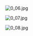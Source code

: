 # 
![0_06.jpg](/source/joyoi/csp2019-partition/img/aHR0cHM6Ly9pLmxvbGkubmV0LzIwMTkvMTIvMTcvcUQxOHBqU1RzdG5ZVzVGLmpwZw==.jpg)

![0_07.jpg](/source/joyoi/csp2019-partition/img/aHR0cHM6Ly9pLmxvbGkubmV0LzIwMTkvMTIvMTcvcFpWSmNvYXRTcWpBNmd2LmpwZw==.jpg)

![0_08.jpg](/source/joyoi/csp2019-partition/img/aHR0cHM6Ly9pLmxvbGkubmV0LzIwMTkvMTIvMTcvWGt3Q3JleEtFOXkyQmdKLmpwZw==.jpg)

